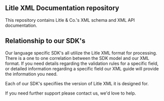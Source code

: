 Litle XML Documentation repository
----------------------------------
This repository contains Litle & Co.'s XML schema and XML API documentation.

Relationship to our SDK's
-------------------------
Our language specific SDK's all utilize the Litle XML format for processing.  There is a one to one correlation between
the SDK model and our XML format.  If you need details regarding the validation rules for a specific field, or detailed
information regarding a specific field our XML guide will provide the information you need.

Each of our SDK's specifiies the version of Litle XML it is designed for.

If you need further support please contact us, we'd love to help.